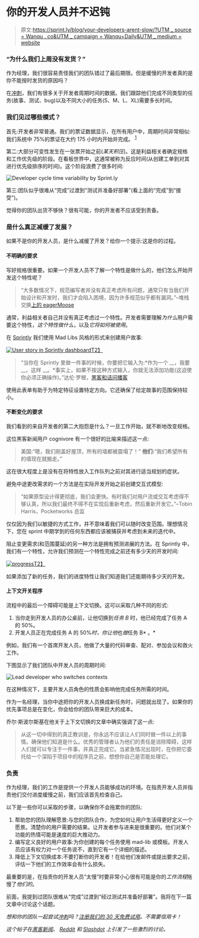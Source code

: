 # 你的开发人员并不迟钝

> 原文:[https://sprint.ly/blog/your-developers-arent-slow/?UTM _ source = Wanqu . co&UTM _ campaign = Wanqu+Daily&UTM _ medium = website](https://sprint.ly/blog/your-developers-arent-slow/?utm_source=wanqu.co&utm_campaign=Wanqu+Daily&utm_medium=website)

### “为什么我们上周没有发货？”

作为经理，我们很容易责怪我们的团队错过了最后期限。但是缓慢的开发者真的是你不能按时发货的原因吗？

在[冲刺](https://sprint.ly/)，我们有很多关于开发者周期时间的数据。我们跟踪他们完成不同类型的任务(故事、测试、bug)以及不同大小的任务(S、M、L、XL)需要多长时间。

### 我们见过哪些模式？

首先:开发者非常普通。我们的票证数据显示，在所有用户中，周期时间非常相似:我们系统中 75%的票证在大约 175 小时内开始并完成。 <sup id="fnref-240-1">[1](#fn-240-1)</sup>

第二:大部分可变性发生在一张票开始之前(*某天积压*)。这是利益相关者确定规格和工作优先级的阶段。在看板世界中，这通常被称为反应时间(从创建工单到对其进行优先级排序的时间)。这个阶段浪费了很多时间:

![Developer cycle time variability by Sprint.ly](../Images/337fbcf9f8bce35afc341bccebb76795.png)

第三:团队似乎很难从“完成”过渡到“测试并准备好部署”(看上面的“完成”到“接受”)。

觉得你的团队出货不够快？很有可能，你的开发者不应该受到责备。

### 是什么真正减缓了发展？

如果不是你的开发人员，是什么减缓了开发？给你一个提示:这是你的过程。

#### 不明确的要求

写好规格很重要。如果一个开发人员不了解一个特性是做什么的，他们怎么开始开发这个特性呢？

> “大多数情况下，规范编写者并没有真正考虑所有问题，通常只有当我们开始设计和开发时，我们才会陷入困境，因为许多规范似乎都有漏洞。”–堆栈交换[上的 eagerMoose](http://programmers.stackexchange.com/questions/40676/dealing-with-bad-incomplete-unclear-specifications)

通常，利益相关者自己并没有真正考虑过一个特性。开发者需要理解*为什么*用户需要这个特性，*这个特性做什么*，以及*它将如何被使用*。

在 [Sprintly](https://sprint.ly/) 我们使用 Mad Libs 风格的形式来创建用户故事:

[![User story in Sprintly dashboard](../Images/6e8856042c368edbe2e5a492d17c1903.png)T2】](https://sprint.ly/)

> “当你在 Sprintly 里做一件事的时候，你要把它输入为:*作为一个 __，我要 __，这样 __。*事实上，如果不按这种方式输入，你就无法添加功能(这迫使你必须正确操作)。”达伦·罗根，[黑客和诘问播客](http://hackandheckle.com/2014/09/03/hh-77-tech-project-tools-pivotal-sprintly-jira-and-trello-and-tech-news/)

使用此表单有助于为特定特征设置特定方向。它还确保了给定故事的范围保持较小。

#### 不断变化的要求

我们看到的来自开发者的第二大抱怨是什么？一旦工作开始，就不断地改变规格。

这位黑客新闻用户 cognivore 有一个很好的比喻来描述这一点:

> 美国:“嗯，我们刚盖好屋顶，所有的墙都被震塌了！”
> **他们:**“我们希望所有的墙现在就搬走。”

这在很大程度上是没有在将特性放入工作队列之前对其进行适当规划的症状。

避免中途更改需求的一个方法是在实际开发开始之前创建交互式模型:

> “如果原型设计得更彻底，我们会更快。有时我们对用户流或交互考虑得不够认真，所以我们最终不得不在实现后重新考虑，然后重新开发它。”–Tobin Harris，Pocketworks 总监

仅仅因为我们以敏捷的方式工作，并不意味着我们可以随时改变范围。理想情况下，您在 sprint 中期学到的任何东西都应该被捕获并考虑到未来的迭代中。

阻止变更需求(和范围蔓延)的另一种方法是拥有预测进展的方法。在 Sprintly 中，我们有一个特性，允许我们预测在一个特性完成之前还有多少天的开发时间:

[![progress](../Images/0e52b595e90dfcca29fb9805be916100.png)T2】](https://sprint.ly/)

如果添加了新的任务，我们的进度特性让我们知道我们还能期待多少天的开发。

#### 上下文开关程序

流程中的最后一个障碍可能是上下文切换。这可以采取几种不同的形式:

1.  当你走到开发人员的办公桌前，让他切换到*任务 B* 时，他已经完成了任务 A 的 50%。
2.  开发人员正在完成任务 A 的 50%*时，你让他*也*做*任务 B* 。*

例如，我们有一个首席开发人员，他做了大量的代码审查、配对、参加会议和救火工作。

下图显示了我们团队中开发人员的周期时间:

![Lead developer who switches contexts](../Images/ba302d18af860e2848a3beecc0316711.png)

在这种情况下，主要开发人员角色的性质会影响他完成任务所需的时间。

作为一名经理，当你中途把你的开发人员换成新任务时，问题就出现了。如果你的优先事项总是在变化，你会给你的团队带来巨大的成本。

乔尔·斯波尔斯基在他关于上下文切换的文章中确实强调了这一点:

> 从这一切中得到的真正教训是，你永远不应该让人们同时做一件以上的事情。确保他们知道是什么。优秀的管理者认为他们的责任是消除障碍，这样人们就可以专注于一件事，并真正完成它。当紧急情况出现时，在你把它委托给一个深陷于项目中的程序员之前，想想你自己是否能处理它。

### 负责

作为经理，我们的工作是提供一个开发人员能够成功的环境。在指责开发人员并指责他们交付进度缓慢之前，我们应该首先检查自己。

以下是一些你可以采取的步骤，以确保你不会拖累你的团队:

1.  帮助您的团队理解愿景:与您的团队合作，为您如何让用户生活得更好定义一个愿景。清楚你的用户需要的结果。让开发者参与进来是很重要的。他们对某个功能的热情可能是速度的巨大推动力。
2.  编写定义良好的用户故事:为你创建的每个任务使用 mad-lib 或模板。开发人员应该有权力对一个任务说不，直到它有一个详细的描述。
3.  降低上下文切换成本:不要打断你的开发者！在给他们发邮件或提出要求之前，评估一下他们的工作效率会有什么损失。

最重要的是，在指责你的开发人员“太慢”时要非常小心很有可能是你的*工作流程*拖慢了*他们的*。

前面，我提到过团队很难从“完成”过渡到“经过测试并准备好部署”。我将在下一篇文章中讨论这个话题。

*想和你的团队一起尝试[冲刺](https://sprint.ly/)吗？[注册我们的 30 天免费试用](https://sprint.ly/getstarted)。不需要信用卡！*

*这个帖子在[黑客新闻](https://news.ycombinator.com/item?id=8636436)、 [Reddit](http://www.reddit.com/r/programming/comments/2mvtyu/your_developers_arent_slow/) 和 [Slashdot](http://developers.slashdot.org/story/14/11/21/1541237/its-not-developers-slowing-things-down-its-the-process) 上引发了一些激烈的讨论。*